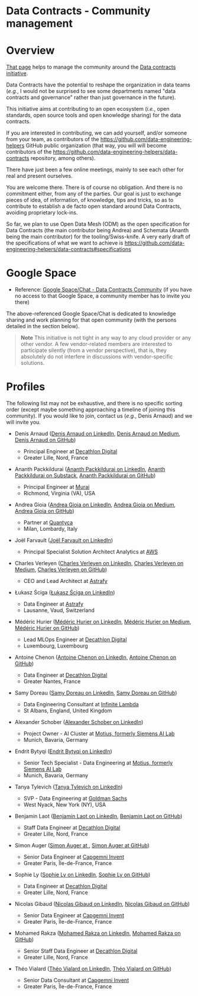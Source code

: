 Data Contracts - Community management
=====================================

# Overview
[That page](https://github.com/data-engineering-helpers/data-contracts/blob/main/community/README.md)
helps to manage the community around the
[Data contracts initiative](https://github.com/data-engineering-helpers/data-contracts).

Data Contracts have the potential to reshape the organization in data teams
(_e.g._, I would not be surprised to see some departments named
"data contracts and governance" rather than just governance in the future).

This initiative aims at contributing to an open ecosystem (_i.e._,
open standards, open source tools and open knowledge sharing)
for the data contracts.

If you are interested in contributing, we can add yourself, and/or someone
from your team, as contributors of the
https://github.com/data-engineering-helpers GitHub public organization
(that way, you will will become contributors of the
https://github.com/data-engineering-helpers/data-contracts repository,
among others).

There have just been a few online meetings, mainly to see each other for real and present ourselves.

You are welcome there. There is of course no obligation. And there is no commitment either, from any of the parties. Our goal is just to exchange pieces of idea, of information, of knowledge, tips and tricks, so as to contribute to establish a de facto open standard around Data Contracts, avoiding proprietary lock-ins.

So far, we plan to use Open Data Mesh (ODM) as the open specification for Data Contracts (the main contributor being Andrea) and Schemata (Ananth being the main contributor) for the tooling/Swiss-knife.
A very early draft of the specifications of what we want to achieve is https://github.com/data-engineering-helpers/data-contracts#specifications

# Google Space
* Reference:
  [Google Space/Chat - Data Contracts Community](https://mail.google.com/chat#chat/space/AAAA15chWp0)
  (if you have no access to that Google Space, a community member has to invite
  you there)

The above-referenced Google Space/Chat is dedicated to knowledge sharing
and work planning for that open community (with the persons detailed
in the section below).

>**Note**
This initiative is not tight in any way to any cloud provider or any other
vendor. A few vendor-related members are interested to participate silently
(from a vendor perspective), that is, they absolutely do not interfere
in discussions with vendor-specific solutions.

# Profiles
The following list may not be exhaustive, and there is no specific
sorting order (except maybe something approaching a timeline of joining
this community). If you would like to join, contact us (_e.g._, Denis Arnaud)
and we will invite you.

* Denis Arnaud
  ([Denis Arnaud on LinkedIn](https://www.linkedin.com/in/da115/),
  [Denis Arnaud on Medium](https://medium.com/@denis_arnaud),
  [Denis Arnaud on GitHub](https://github.com/da115115))
  + Principal Engineer at [Decathlon Digital](https://digital.decathlon.net/)
  + Greater Lille, Nord, France

* Ananth Packkildurai
  ([Ananth Packkildurai on LinkedIn](https://www.linkedin.com/in/ananthdurai/),
  [Ananth Packkildurai on Substack](https://substack.com/profile/3520227-ananth-packkildurai),
  [Ananth Packkildurai on GitHub](https://github.com/ananthdurai))
  + Principal Engineer at [Murai](https://mural.co/)
  + Richmond, Virginia (VA), USA

* Andrea Gioia
  ([Andrea Gioia on LinkedIn](https://www.linkedin.com/in/andreagioia/),
  [Andrea Gioia on Medium](https://medium.com/@andrea_gioia),
  [Andrea Gioia on GitHub](https://github.com/andrea-gioia))
  + Partner at [Quantyca](http://www.quantyca.it/)
  + Milan, Lombardy, Italy

* Joël Farvault
  ([Joël Farvault on LinkedIn](https://www.linkedin.com/in/joel-farvault-4332331/))
  + Principal Specialist Solution Architect Analytics at [AWS](https://aws.com)

* Charles Verleyen
  ([Charles Verleyen on LinkedIn](http://linkedin.com/in/charlesverleyen),
  [Charles Verleyen on Medium](https://medium.com/@charles.xavier.verleyen),
  [Charles Verleyen on GitHub](https://github.com/charles-astrafy))
  + CEO and Lead Architect at [Astrafy](https://astrafy.io/)

* Łukasz Ściga
  ([Łukasz Ściga on LinkedIn](https://www.linkedin.com/in/lukasz-sciga/))
  + Data Engineer at [Astrafy](https://astrafy.io/)
  + Lausanne, Vaud, Switzerland

* Médéric Hurier
  ([Médéric Hurier on LinkedIn](https://www.linkedin.com/in/fmind-dev/),
  [Médéric Hurier on Medium](https://fmind.medium.com/),
  [Médéric Hurier on GitHub](https://github.com/fmind/))
  + Lead MLOps Engineer at [Decathlon Digital](https://digital.decathlon.net/)
  + Luxembourg, Luxembourg

* Antoine Chenon
  ([Antoine Chenon on LinkedIn](https://www.linkedin.com/in/antoine-chenon-a26371108/),
  [Antoine Chenon on GitHub](https://github.com/FreddieMercuryDKT))
  + Data Engineer at [Decathlon Digital](https://digital.decathlon.net/)
  + Greater Nantes, France

* Samy Doreau
  ([Samy Doreau on LinkedIn](),
  [Samy Doreau on GitHub](https://github.com/iclarke))
  + Data Engineering Consultant at
    [Infinite Lambda](https://infinitelambda.com/)
  + St Albans, England, United Kingdom

* Alexander Schober
  ([Alexander Schober on LinkedIn](https://www.linkedin.com/in/alexander-schober/))
  + Project Owner - AI Cluster at
    [Motius, formerly Siemens AI Lab](https://motius.de/)
  + Munich, Bavaria, Germany

* Endrit Bytyqi
  ([Endrit Bytyqi on LinkedIn](https://www.linkedin.com/in/endrit-bytyqi/))
  + Senior Tech Specialist - Data Engineering at
    [Motius, formerly Siemens AI Lab](https://motius.de/)
  + Munich, Bavaria, Germany

* Tanya Tylevich
  ([Tanya Tylevich on LinkedIn](https://www.linkedin.com/in/tanya-tylevich-9777124/))
  + SVP - Data Engineering at [Goldman Sachs](https://www.goldmansachs.com/)
  + West Nyack, New York (NY), USA

* Benjamin Laot
  ([Benjamin Laot on LinkedIn](https://www.linkedin.com/in/benjamin-laot-42a83759/),
  [Benjamin Laot on GitHub](https://github.com/BenLaot))
  + Staff Data Engineer at [Decathlon Digital](https://digital.decathlon.net/)
  + Greater Lille, Nord, France  

* Simon Auger
  ([Simon Auger at ](https://www.linkedin.com/in/simon-auger/),
  [Simon Auger at GitHub](https://github.com/saugerDecathlon))
  + Senior Data Engineer at [Capgemni Invent](https://www.capgemini.com/about-us/who-we-are/our-brands/capgemini-invent/)
  + Greater Paris, Île-de-France, France

* Sophie Ly
  ([Sophie Ly on LinkedIn](https://www.linkedin.com/in/sophie-ly-2a8095110/),
  [Sophie Ly on GitHub](https://github.com/dkt-sophie-ly))
  + Data Engineer at [Decathlon Digital](https://digital.decathlon.net/)
  + Greater Lille, Nord, France

* Nicolas Gibaud
  ([Nicolas Gibaud on LinkedIn](https://www.linkedin.com/in/nicolas-gibaud-aa929358/),
  [Nicolas Gibaud on GitHub](https://github.com/nicolasgibaud))
  + Senior Data Engineer at [Capgemni Invent](https://www.capgemini.com/about-us/who-we-are/our-brands/capgemini-invent/)
  + Greater Paris, Île-de-France, France

* Mohamed Rakza
  ([Mohamed Rakza on LinkedIn](https://www.linkedin.com/in/mohamed-rakza-64053a1a/),
  [Mohamed Rakza on GitHub](https://github.com/mrakza21))
  + Senior Staff Data Engineer at [Decathlon Digital](https://digital.decathlon.net/)
  + Greater Lille, Nord, France

* Théo Vialard
  ([Théo Vialard on LinkedIn](https://www.linkedin.com/in/th%C3%A9o-vialard-093708ab/),
  [Théo Vialard on GitHub](https://github.com/tvialard))
  + Senior Data Consultant at [Capgemni Invent](https://www.capgemini.com/about-us/who-we-are/our-brands/capgemini-invent/)
  + Greater Paris, Île-de-France, France

